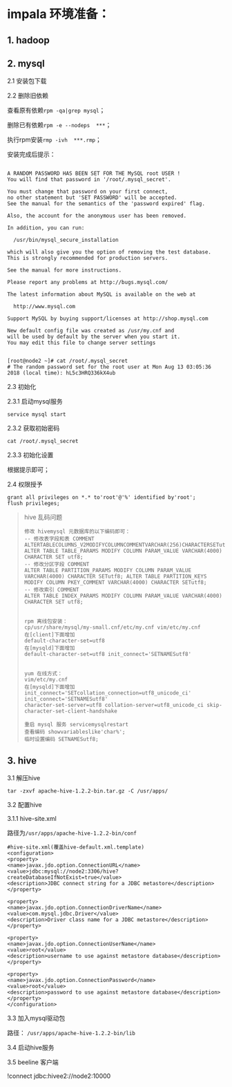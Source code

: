 # impala 环境准备： 



## 1. hadoop

## 2. mysql

2.1 安装包下载

2.2 删除旧依赖 

查看原有依赖`rpm -qa|grep mysql`；

删除已有依赖`rpm -e --nodeps  ***`；

执行rpm安装`rmp -ivh  ***.rmp`；

安装完成后提示： 

```

A RANDOM PASSWORD HAS BEEN SET FOR THE MySQL root USER !
You will find that password in '/root/.mysql_secret'.

You must change that password on your first connect,
no other statement but 'SET PASSWORD' will be accepted.
See the manual for the semantics of the 'password expired' flag.

Also, the account for the anonymous user has been removed.

In addition, you can run:

  /usr/bin/mysql_secure_installation

which will also give you the option of removing the test database.
This is strongly recommended for production servers.

See the manual for more instructions.

Please report any problems at http://bugs.mysql.com/

The latest information about MySQL is available on the web at

  http://www.mysql.com

Support MySQL by buying support/licenses at http://shop.mysql.com

New default config file was created as /usr/my.cnf and
will be used by default by the server when you start it.
You may edit this file to change server settings


[root@node2 ~]# cat /root/.mysql_secret
# The random password set for the root user at Mon Aug 13 03:05:36 2018 (local time): hL5c3HRQ336kX4ub

```



2.3 初始化

2.3.1 启动mysql服务

`service mysql start`

2.3.2 获取初始密码

`cat /root/.mysql_secret`

2.3.3 初始化设置

根据提示即可；

2.4 权限授予 

```mysql
grant all privileges on *.* to'root'@'%' identified by'root'; 
flush privileges;
```

> hive 乱码问题
>
> ```mysql
> 修改 hivemysql 元数据库的以下编码即可：
> -- 修改表字段和表 COMMENT
> ALTERTABLECOLUMNS_V2MODIFYCOLUMNCOMMENTVARCHAR(256)CHARACTERSETutf8; ALTER TABLE TABLE_PARAMS MODIFY COLUMN PARAM_VALUE VARCHAR(4000) CHARACTER SET utf8; 
> -- 修改分区字段 COMMENT 
> ALTER TABLE PARTITION_PARAMS MODIFY COLUMN PARAM_VALUE VARCHAR(4000) CHARACTER SETutf8; ALTER TABLE PARTITION_KEYS MODIFY COLUMN PKEY_COMMENT VARCHAR(4000) CHARACTER SETutf8;
> -- 修改索引 COMMENT 
> ALTER TABLE INDEX_PARAMS MODIFY COLUMN PARAM_VALUE VARCHAR(4000) CHARACTER SET utf8;
> 
> 
> rpm 离线包安装： 
> cp/usr/share/mysql/my-small.cnf/etc/my.cnf vim/etc/my.cnf 
> 在[client]下面增加 
> default-character-set=utf8 
> 在[mysqld]下面增加 
> default-character-set=utf8 init_connect='SETNAMESutf8'
> 
> 
> yum 在线方式： 
> vim/etc/my.cnf 
> 在[mysqld]下面增加 
> init_connect='SETcollation_connection=utf8_unicode_ci' 
> init_connect='SETNAMESutf8' 
> character-set-server=utf8 collation-server=utf8_unicode_ci skip-character-set-client-handshake
> 
> 重启 mysql 服务 servicemysqlrestart
> 查看编码 showvariableslike'char%'; 
> 临时设置编码 SETNAMESutf8;
> ```
>
> 





## 3. hive

3.1 解压hive

`tar -zxvf apache-hive-1.2.2-bin.tar.gz -C /usr/apps/`

3.2 配置hive

3.1.1 hive-site.xml

路径为`/usr/apps/apache-hive-1.2.2-bin/conf`



```
#hive-site.xml(覆盖hive-default.xml.template)
<configuration>
<property>
<name>javax.jdo.option.ConnectionURL</name>
<value>jdbc:mysql://node2:3306/hive?createDatabaseIfNotExist=true</value>
<description>JDBC connect string for a JDBC metastore</description>
</property>

<property>
<name>javax.jdo.option.ConnectionDriverName</name>
<value>com.mysql.jdbc.Driver</value>
<description>Driver class name for a JDBC metastore</description>
</property>

<property>
<name>javax.jdo.option.ConnectionUserName</name>
<value>root</value>
<description>username to use against metastore database</description>
</property>

<property>
<name>javax.jdo.option.ConnectionPassword</name>
<value>root</value>
<description>password to use against metastore database</description>
</property>
</configuration>

```



3.3 加入mysql驱动包

路径： `/usr/apps/apache-hive-1.2.2-bin/lib`



3.4 启动hive服务



3.5 beeline 客户端

!connect jdbc:hivee2://node2:10000

